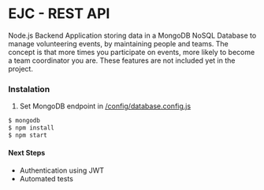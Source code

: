 # EJC - REST API

Node.js Backend Application storing data in a MongoDB NoSQL Database to manage volunteering events, by maintaining people and teams. The concept is that more times you participate on events, more likely to become a team coordinator you are. These features are not included yet in the project.

### Instalation

1. Set MongoDB endpoint in [/config/database.config.js](/config/database.config.js)

```sh
$ mongodb
$ npm install
$ npm start
```

#### Next Steps

- Authentication using JWT
- Automated tests
